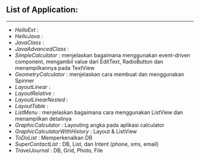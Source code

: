 ## List of Application:
------------------------

- *HelloExt* : 
- *HelloJava* : 
- *JavaClass* : 
- *JavaAdvancedClass* : 
- *SimpleCalculator* : menjelaskan bagaimana menggunakan event-driven component, 
		mengambil value dari EditText, RadioButton dan menampilkannya pada TextView
- *GeometryCalculator* : menjelaskan cara membuat dan menggunakan Spinner
- *LayoutLinear* : 
- *LayoutRelative* : 
- *LayoutLinearNested* : 
- *LayoutTable* : 
- *ListMenu* : menjelaskan bagaimana cara menggunakan ListView dan menampilkan detailnya
- *GraphicCalculator* : Layouting angka pada aplikasi calculator
- *GraphicCalculatorWithHistory* : Layout & ListView
- *ToDoList* : Memperkenalkan DB
- *SuperContactList* : DB, List, dan Intent (phone, sms, email)
- *TravelJournal* : DB, Grid, Photo, File